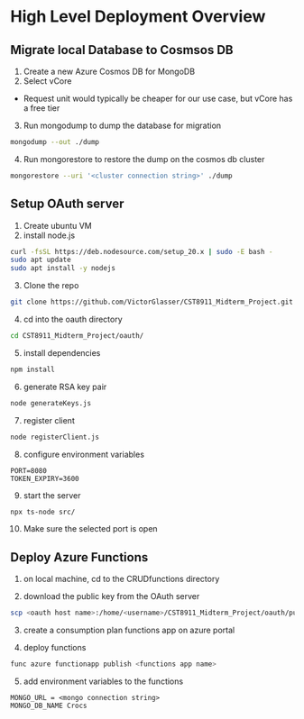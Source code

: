 # High Level Deployment Overview

## Migrate local Database to Cosmsos DB

1. Create a new Azure Cosmos DB for MongoDB
2. Select vCore
  - Request unit would typically be cheaper for our use case, but vCore has a free tier
3. Run mongodump to dump the database for migration

```bash
mongodump --out ./dump
```

4. Run mongorestore to restore the dump on the cosmos db cluster

```bash
mongorestore --uri '<cluster connection string>' ./dump
```

## Setup OAuth server

1. Create ubuntu VM
2. install node.js

```bash
curl -fsSL https://deb.nodesource.com/setup_20.x | sudo -E bash -
sudo apt update
sudo apt install -y nodejs
```

3. Clone the repo

```bash
git clone https://github.com/VictorGlasser/CST8911_Midterm_Project.git
```

4. cd into the oauth directory

```bash
cd CST8911_Midterm_Project/oauth/
```

5. install dependencies

```bash
npm install
```

6. generate RSA key pair

```bash
node generateKeys.js
```

7. register client

```bash
node registerClient.js
```

8. configure environment variables

```
PORT=8080
TOKEN_EXPIRY=3600
```

9. start the server

```bash
npx ts-node src/
```

10. Make sure the selected port is open

## Deploy Azure Functions

1. on local machine, cd to the CRUDfunctions directory

2. download the public key from the OAuth server

```bash
scp <oauth host name>:/home/<username>/CST8911_Midterm_Project/oauth/public.pem ./
```

3. create a consumption plan functions app on azure portal

4. deploy functions

```bash
func azure functionapp publish <functions app name>
```

5. add environment variables to the functions

```
MONGO_URL = <mongo connection string>
MONGO_DB_NAME Crocs
```
